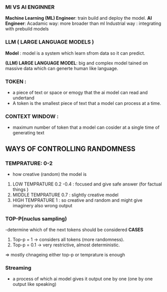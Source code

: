

### Ml VS AI ENGINNER

**Machine Learning (ML) Engineer**: train build and deploy the model.
**AI Engineer**:
Acadamic way: more broader than ml
Industrial way : integrating with prebuild models 

 ### LLM ( LARGE LANGUAGE MODELS )

 **Model** : model is a system which learn sfrom data so it can predict.


**(LLM) LARGE LANGUAGE MODEL**: big and complex model tained on massive data which can generte human like language.

### TOKEN :
- a piece of text or space or emogy that the ai model can read and undertand 
- A token is the smallest piece of text that a model can process at a time.

### CONTEXT WINDOW :  
 - maximum number of token that a model can cosider at a single time of  generating text 

## WAYS OF CONTROLLING RANDOMNESS 

### TEMPRATURE: 0-2
- how creative (random)  the model is 
  
1. LOW TEMPRATURE 0.2 -0.4 : focused and give safe answer (for factual things )
2. MIDDLE TEMPRATURE 0.7 :  slightly creative model 
3. HIGH TEMPRATURE 1 : so creative and random and might give imaginery also wrong output

### TOP-P(nuclus sampling)
-determine which of the next tokens should be considered
**CASES**
1. Top-p = 1 → considers all tokens (more randomness).
2. Top-p = 0.1 → very restrictive, almost deterministic.

=> mostly chnageing either top-p or temprature is enough

### Streaming
- a   process of which ai model gives it output one by one (one by one output like speaking)